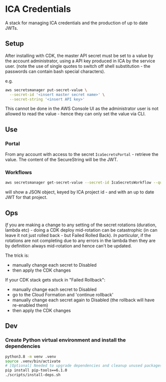 # ICA Credentials

A stack for managing ICA credentials and the production of up to date JWTs.

## Setup

After installing with CDK, the master API secret must be set to a value by the account
administrator, using a API key produced in ICA by the service user.
(note the use of single quotes to switch off shell substitution - the passwords can
contain bash special characters).

e.g.

```bash
aws secretsmanager put-secret-value \
  --secret-id '<insert master secret name>' \
  --secret-string '<insert API key>'
```

This cannot be done in the AWS Console UI as the administrator user is not allowed to read the
value - hence they can only set the value via CLI.

## Use

### Portal

From any account with access to the secret `IcaSecretsPortal` - retrieve the value. The
content of the SecureString will be the JWT.

### Workflows

```bash
aws secretsmanager get-secret-value --secret-id IcaSecretsWorkflow --query 'SecretString' --output text | jq
```

will show a JSON object, keyed by ICA project id - and with an up to date JWT for
that project.

## Ops

*If* you are making a change to any setting of the secret rotations (duration, lambda etc) - doing a
CDK deploy mid-rotation can be catastrophic (in can leave it not just rolled back - but Failed Rolled Back).
*In particular*, if the rotations are not completing due to any errors in the lambda then they
are by definition always mid-rotation and hence can't be updated.

The trick is:
- manually change each secret to Disabled
- then apply the CDK changes

If your CDK stack gets stuck in "Failed Rollback":
- manually change each secret to Disabled
- go to the Cloud Formation and 'continue rollback'
- manually change each secret again to Disabled (the rollback will have re-enabled them)
- then apply the CDK changes


## Dev

### Create Python virtual environment and install the dependencies

```bash
python3.8 -m venv .venv
source .venv/bin/activate
# [Optional] Needed to upgrade dependencies and cleanup unused packages
pip install pip-tools==6.1.0
./scripts/install-deps.sh
```

